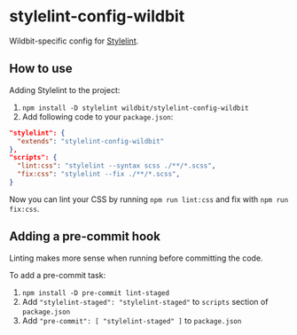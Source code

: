 # stylelint-config-wildbit
Wildbit-specific config for [Stylelint](https://stylelint.io).

## How to use

Adding Stylelint to the project:

1. `npm install -D stylelint wildbit/stylelint-config-wildbit`
2. Add following code to your `package.json`:

```json
"stylelint": {
  "extends": "stylelint-config-wildbit"
},
"scripts": {
  "lint:css": "stylelint --syntax scss ./**/*.scss",
  "fix:css": "stylelint --fix ./**/*.scss",
}
```

Now you can lint your CSS by running `npm run lint:css` and fix with `npm run fix:css`.

## Adding a pre-commit hook

Linting makes more sense when running before committing the code.

To add a pre-commit task:

1. `npm install -D pre-commit lint-staged`
2. Add `"stylelint-staged": "stylelint-staged"` to `scripts` section of `package.json`
3. Add `"pre-commit": [ "stylelint-staged" ]` to `package.json`
